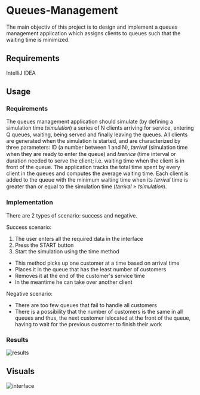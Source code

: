 # Queues-Management
The main objectiv of this project is to design and implement a queues management application which assigns clients to queues such that the waiting time is minimized. 

## Requirements
IntelliJ IDEA

## Usage
### Requirements
The queues management application should simulate (by defining a simulation time 𝑡𝑠𝑖𝑚𝑢𝑙𝑎𝑡𝑖𝑜𝑛) a series of N clients arriving for service, entering Q queues, waiting, being served and finally leaving 
the queues. All clients are generated when the simulation is started, and are characterized by three
parameters: ID (a number between 1 and N), 𝑡𝑎𝑟𝑟𝑖𝑣𝑎𝑙 (simulation time when they are ready to enter the queue) and 𝑡𝑠𝑒𝑟𝑣𝑖𝑐𝑒 (time interval or duration needed to serve the client; i.e. waiting time when the client is in front of the queue. The application tracks the total time spent by every client in the queues and computes the average waiting time. Each client is added to the queue with the minimum waiting time when its 𝑡𝑎𝑟𝑟𝑖𝑣𝑎𝑙 time is greater than or equal to the simulation time (𝑡𝑎𝑟𝑟𝑖𝑣𝑎𝑙 ≥ 𝑡𝑠𝑖𝑚𝑢𝑙𝑎𝑡𝑖𝑜𝑛). 

### Implementation
There are 2 types of scenario: success and negative.

Success scenario:
1. The user enters all the required data in the interface
2. Press the START button
3. Start the simulation using the time method
- This method picks up one customer at a time based on arrival time
- Places it in the queue that has the least number of customers
- Removes it at the end of the customer's service time
- In the meantime he can take over another client

Negative scenario:
- There are too few queues that fail to handle all customers
- There is a possibility that the number of customers is the same in all queues and thus, the next customer islocated at the front of the queue, having to wait for the previous customer to finish their work

### Results
![results](https://user-images.githubusercontent.com/93877610/232538852-11b34f18-31ec-4e1f-8fd0-2174760d0f93.jpg)

## Visuals
![interface](https://user-images.githubusercontent.com/93877610/232539110-c8e95c5d-35ec-4e23-a98f-23b21133a849.jpg)

